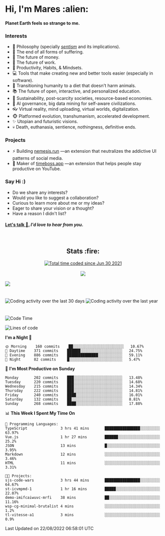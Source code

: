 <h1>Hi, I'm Mares :alien:</h1>

#### Planet Earth feels so strange to me.

### **Interests**

- 🌊 Philosophy (specially [_sentism_][sentismmedium] and its implications).
- 🎯 The end of all forms of suffering.
- 💸 The future of money.
- 💼 The future of work.
- 🧠 Productivity, Habits, & Mindsets.
- 💻 Tools that make creating new and better tools easier (especially in software).
- 🥗 Transitioning humanity to a diet that doesn't harm animals.
- 📚 The future of open, interactive, and personalized education.
- 🌱 Sustainability, post-scarcity societies, resource-based economies.
- 🤖 AI governance, big data mining for self-aware civilizations.
- 👓 Virtual reality, mind uploading, virtual worlds, digitalization.
- 🐵 Platformed evolution, transhumanism, accelerated development.
- ✨ Utopian and futuristic visions.
- 💀 Death, euthanasia, sentience, nothingness, definitive ends.


### **Projects**

- ⚡ Building [nemesis.run](https://chrome.google.com/webstore/detail/nemesis-%E2%80%93-humane-design-f/blfbbifgjgikekfochleknjcopefifgo?hl=en) —an extension that neutralizes the addictive UI patterns of social media.
- 💎 Maker of [timeboss.app](https://timeboss.app) —an extension that helps people stay productive on YouTube.


### **Say Hi :)**

- Do we share any interests?
- Would you like to suggest a collaboration?
- Curious to learn more about me or my ideas?
- Eager to share your vision or a thought?
- Have a reason I didn't list?

#### [Let's talk :wave:.](mailto:mareszhar@gmail.com) _I'd love to hear from you_.

[sentismmedium]: https://medium.com/@mareszhar/born-a-prisoner-a-reflection-about-life-its-struggles-and-a-plan-to-escape-d8566ce9b026

<br>

<h2 align="center">Stats :fire:</h2>

<div align="center">
  <a href="https://wakatime.com/@cfdc0e0d-4860-4b62-9ff0-cb659185525e">
    <img src="https://wakatime.com/badge/user/cfdc0e0d-4860-4b62-9ff0-cb659185525e.svg" alt="Total time coded since Jun 30 2021" />
  </a>
</div>

<br>

<!-- 
Add or remove this: 
&dates=B1AAB3FF 
...or this...
&date_format=M%20j%5B%2C%20Y%5D
from the *streak stats URL below* if they get bugged and aren't updating: 
-->

<div align="center">
  <img src="https://github-readme-streak-stats.herokuapp.com?user=mareszhar&theme=black-ice&hide_border=true&stroke=FFFFFF15&ring=DF8FFE&fire=DF8FFE&currStreakLabel=DF8FFE&background=1A232A&currStreakNum=86FFAB&dates=B1AAB3FF&date_format=M%20j%5B%2C%20Y%5D">
</div>

<br>

<img src="https://activity-graph.herokuapp.com/graph?username=mareszhar&theme=nord&bg_color=00000000&color=979797&line=DF8FFE&point=00000000&area=true&hide_border=true">

<br>

<h1></h1>

<img src="https://wakatime.com/share/@mares/5df0ff02-9c79-41b4-b540-51dc9c65a57b.svg" alt="Coding activity over the last 30 days" />
<img src="https://wakatime.com/share/@mares/ea89ba71-f374-40af-930c-e0655909fe37.svg" alt="Coding activity over the last year" />

<h1></h1>

<!--START_SECTION:waka-->
![Code Time](http://img.shields.io/badge/Code%20Time-589%20hrs%2031%20mins-blue)

![Lines of code](https://img.shields.io/badge/From%20Hello%20World%20I%27ve%20Written-152%20Thousand%20lines%20of%20code-blue)

**I'm a Night 🦉** 

```text
🌞 Morning    160 commits    ██░░░░░░░░░░░░░░░░░░░░░░░   10.67% 
🌆 Daytime    371 commits    ██████░░░░░░░░░░░░░░░░░░░   24.75% 
🌃 Evening    886 commits    ██████████████░░░░░░░░░░░   59.11% 
🌙 Night      82 commits     █░░░░░░░░░░░░░░░░░░░░░░░░   5.47%

```
📅 **I'm Most Productive on Sunday** 

```text
Monday       202 commits    ███░░░░░░░░░░░░░░░░░░░░░░   13.48% 
Tuesday      220 commits    ███░░░░░░░░░░░░░░░░░░░░░░   14.68% 
Wednesday    215 commits    ███░░░░░░░░░░░░░░░░░░░░░░   14.34% 
Thursday     222 commits    ███░░░░░░░░░░░░░░░░░░░░░░   14.81% 
Friday       240 commits    ████░░░░░░░░░░░░░░░░░░░░░   16.01% 
Saturday     132 commits    ██░░░░░░░░░░░░░░░░░░░░░░░   8.81% 
Sunday       268 commits    ████░░░░░░░░░░░░░░░░░░░░░   17.88%

```


📊 **This Week I Spent My Time On** 

```text
💬 Programming Languages: 
TypeScript               3 hrs 41 mins       ████████████████░░░░░░░░░   63.97% 
Vue.js                   1 hr 27 mins        ██████░░░░░░░░░░░░░░░░░░░   25.2% 
JSON                     13 mins             █░░░░░░░░░░░░░░░░░░░░░░░░   3.95% 
Markdown                 12 mins             ░░░░░░░░░░░░░░░░░░░░░░░░░   3.46% 
HTML                     11 mins             ░░░░░░░░░░░░░░░░░░░░░░░░░   3.31%

🐱‍💻 Projects: 
sjs-code-wars            3 hrs 44 mins       ████████████████░░░░░░░░░   64.67% 
st-icvmpmd-1             1 hr 16 mins        █████░░░░░░░░░░░░░░░░░░░░   22.07% 
demo-imifcaiwuvc-mrfi    38 mins             ██░░░░░░░░░░░░░░░░░░░░░░░   11.16% 
wsp-cg-minimal-brutalist 4 mins              ░░░░░░░░░░░░░░░░░░░░░░░░░   1.2% 
tl-vitesse-a1            3 mins              ░░░░░░░░░░░░░░░░░░░░░░░░░   0.9%

```


 Last Updated on 22/08/2022 06:58:01 UTC
<!--END_SECTION:waka-->

